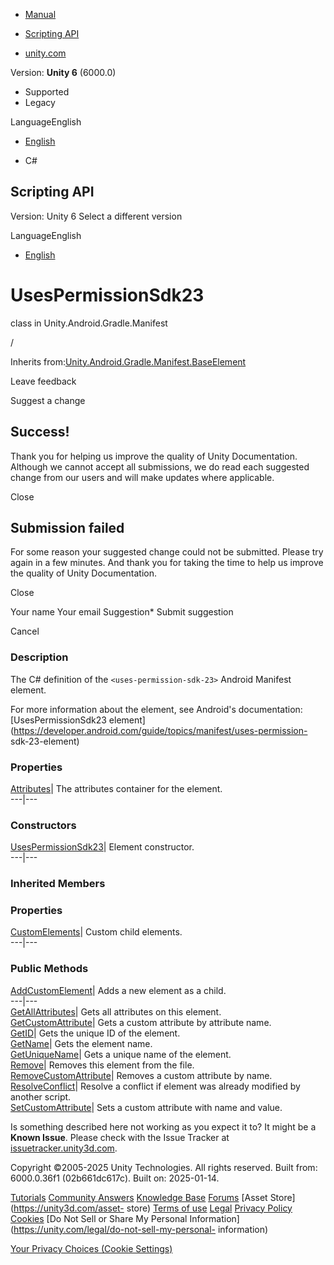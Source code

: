 [ ]()

  * [Manual](../Manual/index.html)
  * [Scripting API](../ScriptReference/index.html)

  * [unity.com](https://unity.com/)

Version: **Unity 6** (6000.0)

  * Supported
  * Legacy

LanguageEnglish

  * [English]()

  * C#

[ ](https://docs.unity3d.com)

## Scripting API

Version: Unity 6 Select a different version

LanguageEnglish

  * [English]()

# UsesPermissionSdk23

class in Unity.Android.Gradle.Manifest

/

Inherits
from:[Unity.Android.Gradle.Manifest.BaseElement](Unity.Android.Gradle.Manifest.BaseElement.html)

Leave feedback

Suggest a change

## Success!

Thank you for helping us improve the quality of Unity Documentation. Although
we cannot accept all submissions, we do read each suggested change from our
users and will make updates where applicable.

Close

## Submission failed

For some reason your suggested change could not be submitted. Please <a>try
again</a> in a few minutes. And thank you for taking the time to help us
improve the quality of Unity Documentation.

Close

Your name Your email Suggestion* Submit suggestion

Cancel

[ ]()

### Description

The C# definition of the ` <uses-permission-sdk-23> ` Android Manifest
element.

For more information about the element, see Android's documentation:
[UsesPermissionSdk23
element](https://developer.android.com/guide/topics/manifest/uses-permission-
sdk-23-element)

### Properties

[Attributes](Unity.Android.Gradle.Manifest.UsesPermissionSdk23.Attributes.html)|
The attributes container for the <uses-permission-sdk-23> element.  
---|---  
  
### Constructors

[UsesPermissionSdk23](Unity.Android.Gradle.Manifest.UsesPermissionSdk23-ctor.html)|
Element constructor.  
---|---  
  
### Inherited Members

### Properties

[CustomElements](Unity.Android.Gradle.Manifest.BaseElement.CustomElements.html)|
Custom child elements.  
---|---  
  
### Public Methods

[AddCustomElement](Unity.Android.Gradle.Manifest.BaseElement.AddCustomElement.html)|
Adds a new element as a child.  
---|---  
[GetAllAttributes](Unity.Android.Gradle.Manifest.BaseElement.GetAllAttributes.html)|
Gets all attributes on this element.  
[GetCustomAttribute](Unity.Android.Gradle.Manifest.BaseElement.GetCustomAttribute.html)|
Gets a custom attribute by attribute name.  
[GetID](Unity.Android.Gradle.Manifest.BaseElement.GetID.html)| Gets the unique
ID of the element.  
[GetName](Unity.Android.Gradle.Manifest.BaseElement.GetName.html)| Gets the
element name.  
[GetUniqueName](Unity.Android.Gradle.Manifest.BaseElement.GetUniqueName.html)|
Gets a unique name of the element.  
[Remove](Unity.Android.Gradle.Manifest.BaseElement.Remove.html)| Removes this
element from the file.  
[RemoveCustomAttribute](Unity.Android.Gradle.Manifest.BaseElement.RemoveCustomAttribute.html)|
Removes a custom attribute by name.  
[ResolveConflict](Unity.Android.Gradle.Manifest.BaseElement.ResolveConflict.html)|
Resolve a conflict if element was already modified by another script.  
[SetCustomAttribute](Unity.Android.Gradle.Manifest.BaseElement.SetCustomAttribute.html)|
Sets a custom attribute with name and value.  
  
Is something described here not working as you expect it to? It might be a
**Known Issue**. Please check with the Issue Tracker at
[issuetracker.unity3d.com](https://issuetracker.unity3d.com).

Copyright ©2005-2025 Unity Technologies. All rights reserved. Built from:
6000.0.36f1 (02b661dc617c). Built on: 2025-01-14.

[Tutorials](https://unity3d.com/learn) [Community
Answers](https://answers.unity3d.com) [Knowledge
Base](https://support.unity3d.com/hc/en-us)
[Forums](https://forum.unity3d.com) [Asset Store](https://unity3d.com/asset-
store) [Terms of use](https://docs.unity3d.com/Manual/TermsOfUse.html)
[Legal](https://unity.com/legal) [Privacy
Policy](https://unity.com/legal/privacy-policy)
[Cookies](https://unity.com/legal/cookie-policy) [Do Not Sell or Share My
Personal Information](https://unity.com/legal/do-not-sell-my-personal-
information)

[Your Privacy Choices (Cookie Settings)](javascript:void\(0\);)

